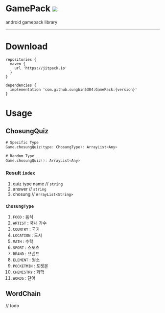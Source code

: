 # GamePack [![](https://jitpack.io/v/sungbin5304/GamePack.svg)](https://jitpack.io/#sungbin5304/GamePack)
android gamepack library

-----

# Download
```Gradle
repositories {
  maven { 
    url 'https://jitpack.io' 
  }
}

dependencies {
  implementation 'com.github.sungbin5304:GamePack:{version}'
}
```

# Usage
## ChosungQuiz
```kotlin
# Specific Type
Game.chosungQuiz(type: ChosungType): ArrayList<Any>

# Random Type
Game.chosungQuiz(): ArrayList<Any>
```

### Result `index`
1. quiz type name // `string`
2. answer // `string`
3. chosung // `ArrayList<String>`

### `ChosungType`
1. `FOOD` : 음식
2. `ARTIST` : 국내 가수
3. `COUNTRY` : 국가
4. `LOCATION` : 도시
5. `MATH` : 수학
6. `SPORT` : 스포츠
7. `BRAND` : 브랜드
8. `ELEMENT` : 원소
9. `POCKETMIN` : 포켓몬
10. `CHEMISTRY` : 화학
11. `WORDS` : 단어


## WordChain

// todo
